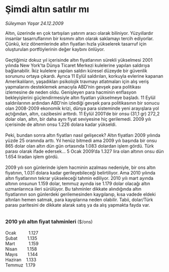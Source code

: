 # Şimdi altın satılır mı

*Süleyman Yaşar 24.12.2009*

<div class="taraf_structure_2col_1zq">
<div class="margen_n">



 <p>Altın, üzerinde en çok tartışılan yatırım aracı olarak biliniyor. Yüzyıllardır insanlar tasarruflarının bir kısmını altın olarak saklamayı tercih ediyorlar. Çünkü, kriz dönemlerinde altın fiyatları hızla yükselerek tasarruf için oluşturulan portföylerinin değer kaybını önlüyor. <br/><br/>Geçtiğimiz dokuz yıl içerisinde altın fiyatlarının sürekli yükselmesi 2001 yılında New York’ta Dünya Ticaret Merkezi kulelerine yapılan saldırıya bağlanabilir. İkiz kulelere yapılan saldırı küresel düzeyde bir güvenlik sorununu ortaya çıkardı. Ayrıca 11 Eylül saldırıları, korkuyla evlerine kapanan Amerikalıların, yaşadıkları psikolojik travmayı atlatmaları için alış veriş yapmalarını desteklemek amacıyla ABD’nin gevşek para politikası izlemesine de neden oldu. Genişleyen para hacminin enflasyon bekleyişlerini güçlendirmesiyle altın fiyatları yükselmeye başladı. 11 Eylül saldırılarının ardından ABD’nin izlediği gevşek para politikasının bir sonucu olan 2008-2009 ekonomik krizi, dünya para sisteminde yeni arayışlara yol açtığından, altın, cazibesini arttırdı. 11 Eylül 2001’de bir onsu (31,1 gr) 272,2 dolar olan, altın, bir daha aynı fiyat seviyesine hiç gerilemedi. 2009 yılı içerisinde de altının onsu 1.226 dolara kadar yükseldi. <br/><br/>Peki, bundan sonra altın fiyatları nasıl gelişecek? Altın fiyatları 2009 yılında yüzde 25 oranında arttı. Yıl henüz bitmedi ama 2009 yılı başında bir onsu 865 dolar olan altın dün gün ortasında 1.083 dolardan işlem gördü. Türk parası olarak ifade edersek... 5 Ocak 2009’da 1.327 lira olan altının onsu dün 1.654 liradan işlem gördü. <br/><br/>2009 yılı son günlerinde işlem hacminin azalması nedeniyle, bir ons altın fiyatının, 1.031 dolara kadar gerileyebileceği belirtiliyor. Ama 2010 yılında altın fiyatlarının tekrar yükseleceği tahmin ediliyor. 2010 yılı mart ayında altının onsunun 1.159 dolar, temmuz ayında ise 1.179 dolar olacağı altın uzmanlarınca ileri sürülüyor. Bu tahminler dikkate alındığında altın fiyatlarının son günlerdeki gerilemesinden kaygılanıp, kısa vadede eldeki altınları hemen satmak, para kayıplarına neden olabilir. Tabii, dolar/Türk parası paritesini de dikkate alarak satış ya da alış yapmakta fayda var.<b> <br/><br/><br/><font size="3">2010 yılı altın fiyat tahminleri</font></b> ($/ons)<u></u> <br/><br/>Ocak          1.127 <br/>Şubat        1.135 <br/>Mart           1.159 <br/>Nisan        1.158 <br/>Mayıs        1.144 <br/>Haziran    1.133 <br/>Temmuz  1.179</p>
<br/>
<br/>
<br/>



<br/>


<div id="taraf_not">
</div>

</div>


</div>
